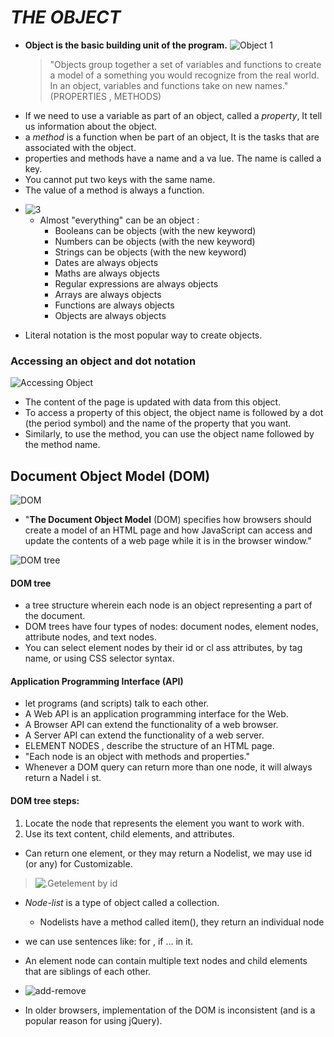 # ***THE OBJECT***
- **Object is the basic building unit of the program.**
![Object 1](https://www.geeksread.com/wp-content/uploads/2018/04/Lesson-24-Objects-in-JavaScript.png)
  > "Objects group together a set of variables and functions to create a model of a something you would recognize from the real world. In an object, variables and functions take on new names."(PROPERTIES , METHODS)

* If we need to use a variable as part of an object, called a *property*, It tell us information about the object.
* a *method* is a function when be part of an object, It is the tasks that are associated with the object.
* properties and methods have a name and a va lue. The name is called a key.
* You cannot put two keys with the same name.
* The value of a method is always a function.



- ![ 3](https://image.slidesharecdn.com/introductiontooojs-140127004826-phpapp01/95/introduction-to-object-oriented-javascript-6-638.jpg?cb=1390783865)     
  - Almost "everything" can be an object :
    - Booleans can be objects (with the new keyword)
    - Numbers can be objects (with the new keyword)
    - Strings can be objects (with the new keyword)
    - Dates are always objects
    - Maths are always objects
    - Regular expressions are always objects
    - Arrays are always objects
    - Functions are always objects
    - Objects are always objects

* Literal notation is the most popular way to create objects.

### Accessing an object and dot notation 
![Accessing Object](https://bunlong.github.io/assets/img/dot-notation-vs-bracket-notation-to-access-object-properties-in-javascript.png)

* The content of the page is updated with data from this object.
* To access a property of this object, the object name is followed by a dot (the period symbol) and the name of the property that you want.
* Similarly, to use the method, you can use the object name followed by the method name.


## Document Object Model (DOM)
![DOM](https://bitsofco.de/content/images/2018/11/HTML-to-Render-Tree-to-Final.png)
- "**The Document Object Model** (DOM) specifies how browsers should create a model of an HTML page and how JavaScript can access and update the contents of a web page while it is in the browser window."

![DOM tree](https://info340.github.io/img/html/dom-tree.jpg)
#### **DOM tree** 
  * a tree structure wherein each node is an object representing a part of the document.
  * DOM trees have four types of nodes: document nodes, element nodes, attribute nodes, and text nodes.
  * You can select element nodes by their id or cl ass attributes, by tag name, or using CSS selector syntax.
#### **Application Programming Interface (API)** 
  - let programs (and scripts) talk to each other.
  - A Web API is an application programming interface for the Web.
  - A Browser API can extend the functionality of a web browser.
  - A Server API can extend the functionality of a web server.
- ELEMENT NODES , describe the structure of an HTML page.  
- "Each node is an object with methods and properties."
- Whenever a DOM query can return more than one node, it will always return a Nadel i st.

#### DOM tree steps:
1. Locate the node that represents the element you want to work with.
2. Use its text content, child elements, and attributes.
- Can return one element, or they may return a Nodelist, we may use id (or any) for Customizable.
> ![.Getelement by id](https://i.ytimg.com/vi/zZA5qSE6qy8/maxresdefault.jpg)
- *Node-list* is a type of object called a collection. 
  - Nodelists have a method called item(), they return an individual node 
- we can use sentences like: for , if ...  in it.
- An element node can contain multiple text nodes and child elements that are siblings of each other.

- ![add-remove](https://encrypted-tbn0.gstatic.com/images?q=tbn:ANd9GcS-Vd6fv4f30RXzkY91RXt7g252e1e-SSlUbSXTkZbpJ1fnv-3-8KAmGM7goCNSn4XeaEI&usqp=CAU)
- In older browsers, implementation of the DOM is inconsistent (and is a popular reason for using jQuery).